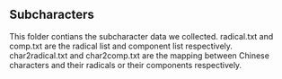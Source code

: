 ## Subcharacters
This folder contians the subcharacter data we collected.
radical.txt and comp.txt are the radical list and component list respectively.
char2radical.txt and char2comp.txt are the mapping between Chinese characters and their radicals or their components respectively.
